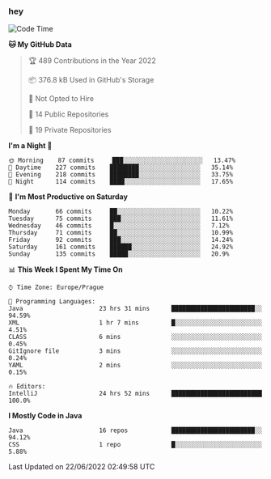### hey

<!--START_SECTION:waka-->
![Code Time](http://img.shields.io/badge/Code%20Time-0%20secs-blue)

**🐱 My GitHub Data** 

> 🏆 489 Contributions in the Year 2022
 > 
> 📦 376.8 kB Used in GitHub's Storage 
 > 
> 🚫 Not Opted to Hire
 > 
> 📜 14 Public Repositories 
 > 
> 🔑 19 Private Repositories  
 > 
**I'm a Night 🦉** 

```text
🌞 Morning    87 commits     ███░░░░░░░░░░░░░░░░░░░░░░   13.47% 
🌆 Daytime    227 commits    ████████░░░░░░░░░░░░░░░░░   35.14% 
🌃 Evening    218 commits    ████████░░░░░░░░░░░░░░░░░   33.75% 
🌙 Night      114 commits    ████░░░░░░░░░░░░░░░░░░░░░   17.65%

```
📅 **I'm Most Productive on Saturday** 

```text
Monday       66 commits     ██░░░░░░░░░░░░░░░░░░░░░░░   10.22% 
Tuesday      75 commits     ███░░░░░░░░░░░░░░░░░░░░░░   11.61% 
Wednesday    46 commits     █░░░░░░░░░░░░░░░░░░░░░░░░   7.12% 
Thursday     71 commits     ██░░░░░░░░░░░░░░░░░░░░░░░   10.99% 
Friday       92 commits     ███░░░░░░░░░░░░░░░░░░░░░░   14.24% 
Saturday     161 commits    ██████░░░░░░░░░░░░░░░░░░░   24.92% 
Sunday       135 commits    █████░░░░░░░░░░░░░░░░░░░░   20.9%

```


📊 **This Week I Spent My Time On** 

```text
⌚︎ Time Zone: Europe/Prague

💬 Programming Languages: 
Java                     23 hrs 31 mins      ███████████████████████░░   94.59% 
XML                      1 hr 7 mins         █░░░░░░░░░░░░░░░░░░░░░░░░   4.51% 
CLASS                    6 mins              ░░░░░░░░░░░░░░░░░░░░░░░░░   0.45% 
GitIgnore file           3 mins              ░░░░░░░░░░░░░░░░░░░░░░░░░   0.24% 
YAML                     2 mins              ░░░░░░░░░░░░░░░░░░░░░░░░░   0.15%

🔥 Editors: 
IntelliJ                 24 hrs 52 mins      █████████████████████████   100.0%

```

**I Mostly Code in Java** 

```text
Java                     16 repos            ███████████████████████░░   94.12% 
CSS                      1 repo              █░░░░░░░░░░░░░░░░░░░░░░░░   5.88%

```



 Last Updated on 22/06/2022 02:49:58 UTC
<!--END_SECTION:waka-->
